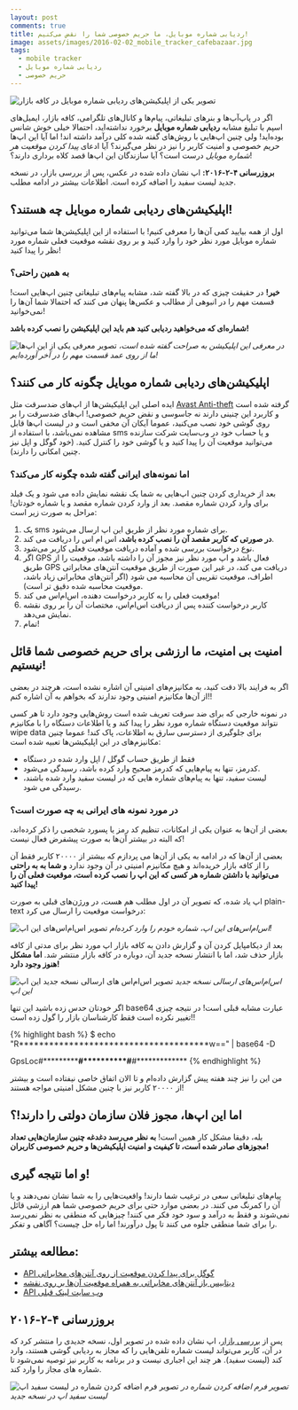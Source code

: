 ```yaml
---
layout: post
comments: true
title: ردیابی شماره موبایل، ما حریم خصوصی شما را نقض می‌کنیم!
image: assets/images/2016-02-02_mobile_tracker_cafebazaar.jpg
tags:
  - mobile tracker
  - ردیابی شماره موبایل
  - حریم خصوصی
---
```


![تصویر یکی از اپلیکیشن‌های ردیابی شماره موبایل در کافه بازار]({{site.baseur}}/assets/images/2016-02-02_mobile_tracker_cafebazaar.jpg)

اگر در پاپ‌آپ‌ها و بنر‌های تبلیغاتی، پیام‌ها و کانال‌های تلگرامی،  کافه بازار، ایمیل‌های اسپم با تبلیغ مشابه **ردیابی شماره موبایل** برخورد نداشته‌اید، احتمالا خیلی خوش شانس بوده‌اید! ولی چنین اپ‌هایی با روش‌های گفته شده کلی درآمد داشته اند! اما آیا این اپ‌ها حریم خصوصی و امنیت کاربر را نیز در نظر می‌گیرند؟ آیا ادعای *پیدا کردن موقعیت هر شماره موبایل* درست است؟ آیا سازندگان این اپ‌ها قصد کلاه برداری دارند؟!

**بروزرسانی ۴-۲-۲۰۱۶:** اپ نشان داده شده در عکس، پس از بررسی بازار، در نسخه جدید لیست سفید را اضافه کرده است. اطلاعات بیشتر در ادامه مطلب.

<!-- more -->


## اپلیکیشن‌های ردیابی شماره موبایل چه هستند؟!

اول از همه بیایید کمی آن‌ها را معرفی کنیم! با استفاده از این اپلیکیشن‌ها شما می‌توانید شماره موبایل مورد نظر خود را وارد کنید و بر روی نقشه موقعیت فعلی شماره مورد نظر را پیدا کنید!

###  به همین راحتی؟

**خیر!** در حقیقت چیزی که در بالا گفته شد، مشابه پیام‌های تبلیغاتی چنین اپ‌هایی است! قسمت مهم را در انبوهی از مطالب و عکس‌ها پنهان می کنند که احتمالا شما آن‌ها را نمی‌خوانید!

**شماره‌ای که می‌خواهید ردیابی کنید هم باید این اپلیکیشن را نصب کرده باشد!**

![تصویر معرفی یکی از این اپ‌ها]({{site.baseur}}/assets/images/2016-02-02_mobile_tracker_app_description.jpg)
*در معرفی این اپلیکیشن به صراحت گفته شده است، ما از روی عمد قسمت مهم را در آخر آورده‌ایم!*

## اپلیکیشن‌های ردیابی شماره موبایل چگونه کار می کنند؟

ایده اصلی این اپلیکیشن‌ها از اپ‌های ضدسرقت مثل [Avast Anti-theft](https://www.avast.com/anti-theft) گرفته شده است و کاربرد این چنینی دارند نه جاسوسی و نقض حریم خصوصی!
اپ‌های ضدسرقت را بر روی گوشی خود نصب می‌کنید، عموما آیکان آن مخفی است و در لیست اپ‌ها قابل مشاهده نمی‌باشد، با استفاده از sms و یا حساب خود در وب‌سایت شرکت سازنده می‌توانید موقعیت آن را پیدا کنید و یا گوشی خود را کنترل کنید. (خود گوگل و اپل نیز چنین امکانی را دارند).

### اما نمونه‌های ایرانی گفته شده چگونه کار می‌کند؟

بعد از خریداری کردن چنین اپ‌هایی به شما یک نقشه نمایش داده می شود و یک فیلد برای وارد کردن شماره مقصد. بعد از وارد کردن شماره مقصد و یا شماره خودتان! مراحل به صورت زیر است:


1. یک sms برای شماره مورد نظر از طریق این اپ ارسال می‌شود.
2. **در صورتی که کاربر مقصد آن را نصب کرده باشد،** اس ام اس را دریافت می کند.
3. نوع درخواست بررسی شده و آماده دریافت موقعیت فعلی کاربر می‌شود.
4. اگر GPS فعال باشد و اپ مورد نظر نیز مجوز آن را داشته باشد، موقعیت را از طریق GPS دریافت می کند، در غیر این صورت از طریق موقعیت آنتن‌های مخابراتی اطراف، موقعیت تقریبی آن محاسبه می شود (اگر آنتن‌های مخابراتی زیاد باشد، موقعیت محاسبه شده دقیق تر است).
5. موقعیت فعلی را به کاربر درخواست دهنده، اس‌ام‌اس می کند!
6. کاربر درخواست کننده پس از دریافت اس‌ام‌اس، مختصات آن را بر روی نقشه نمایش می‌دهد.
7. تمام!


## امنیت بی امنیت، ما ارزشی برای حریم خصوصی شما قائل نیستیم!

اگر به فرایند بالا دقت کنید، به مکانیزم‌های امنیتی آن اشاره نشده است، هرچند در بعضی از آن‌ها مکانیزم امنیتی وجود ندارند که بخواهم به آن اشاره کنم!!

در نمونه خارجی که برای ضد سرقت تعریف شده است روش‌هایی وجود دارد تا هر کسی نتواند موقعیت دستگاه شماره مورد نظر را پیدا کند و یا اطلاعات دستگاه را با مکانیزم wipe data برای جلوگیری از دسترسی سارق به اطلاعات، پاک کند! عموما چنین مکانیزم‌های در این اپلیکیشن‌ها تعبیه شده است:

- فقط از طریق حساب گوگل / اپل وارد شده در دستگاه
- کدرمز، تنها به پیام‌هایی که کدرمز صحیح وارد کرده باشد، رسیدگی می‌شود.
- لیست سفید، تنها به پیام‌های شماره هایی که در لیست سفید وارد شده باشند، رسیدگی می شود.

### در مورد نمونه های ایرانی به چه صورت است؟

بعضی از آن‌ها به عنوان یکی از امکانات، تنظیم کد رمز یا پسورد شخصی را ذکر کرده‌اند، که البته در بیشتر آن‌ها به صورت پیشفرض فعال نیست!

بعضی از آن‌ها که در ادامه به یکی از آن‌ها می پردازم که بیشتر از ۲۰۰۰۰ کاربر فقط آن را از کافه بازار خریده‌اند و هیچ مکانیزم امنیتی در آن وجود ندارد **و شما به به راحتی می‌توانید با داشتن شماره هر کسی که این اپ را نصب کرده است، موقعیت فعلی آن را پیدا کنید!**

اپ یاد شده، که تصویر آن در اول مطلب هم هست، در ورژن‌های قبلی به صورت plain-text درخواست موقعیت را ارسال می کرد:

![تصویر اس‌ام‌اس‌های این اپ]({{site.baseur}}/assets/images/2016-02-02_mobile_tracker_before_sms.jpg)
*اس‌ام‌اس‌های این اپ، شماره خودم را وارد کرده‌ام!*

بعد از دیکامپایل کردن آن و گزارش دادن به کافه بازار اپ مورد نظر برای مدتی از کافه بازار حذف شد، اما با انتشار نسخه جدید آن، دوباره در کافه بازار منتشر شد. **اما مشکل هنوز وجود دارد!**

![تصویر اس‌ام‌اس های ارسالی نسخه جدید این اپ]({{site.baseur}}/assets/images/2016-02-02_mobile_tracker_after_sms.jpg)
*اس‌ام‌اس‌های ارسالی نسخه جدید این اپ*

اگر خودتان حدس زده باشید این تنها base64 عبارت مشابه قبلی است! در نتیجه چیزی تغییر نکرده است فقط کارشناسان بازار را گول زده است!!

{% highlight bash %}
$ echo "R**************************************w==" | base64 -D

GpsLoc#***********#**********#**#*************
{% endhighlight %}

من این را نیز چند هفته پیش گزارش داده‌ام و تا الان اتفاق خاصی نیفتاده است و بیشتر از ۲۰۰۰۰ کاربر نیز با چنین مشکل امنیتی مواجه هستند!


## اما این اپ‌ها، مجوز فلان سازمان دولتی را دارند!؟

بله، دقیقا مشکل کار همین است! **به نظر می‌رسد دغدغه چنین سازمان‌هایی تعداد مجوزهای صادر شده است، تا کیفیت و امنیت اپلیکیشن‌ها و حریم خصوصی کاربران!**

## و اما نتیجه گیری!

پیام‌های تبلیغاتی سعی در ترغیب شما دارند! واقعیت‌هایی را به شما نشان نمی‌دهند و یا آن را کمرنگ می کنند. در بعضی موارد حتی برای حریم خصوصی شما هم ارزشی قائل نمی‌شوند و فقط به درآمد و سود خود فکر می کنند! چیز‌هایی که منطقی به نظر نمی‌رسد را برای شما منطقی جلوه می کنند تا پول درآورند! اما راه حل چیست؟ آگاهی و تفکر.

## مطالعه بیشتر:

- [API گوگل برای پیدا کردن موقعیت از روی آنتن‌های مخابراتی](https://developers.google.com/maps/documentation/geolocation/intro?hl=en)
- [دیتابیس باز آنتن‌های مخابراتی به همراه موقعیت آن‌ها بر روی نقشه](http://opencellid.org/)
- [API وب سایت لینک قبلی](http://wiki.opencellid.org/wiki/API)

## بروزرسانی ۴-۲-۲۰۱۶

پس از [بررسی بازار](https://twitter.com/cafebazaar/status/694638129022660609)، اپ نشان داده شده در تصویر اول، نسخه جدیدی را منتشر کرد که در آن، کاربر می‌تواند لیست شماره تلفن‌هایی را که مجاز به ردیابی گوشی هستند، وارد کند (لیست سفید). هر چند این اجباری نیست و در برنامه به کاربر نیز توصیه نمی‌شود تا شماره های مجاز را وارد کند.

![تصویر فرم اضافه کردن شماره در لیست سفید اپ]({{site.baseur}}/assets/images/2016-02-04-mobile_tracker_whitelist.jpg)
*تصویر فرم اضافه کردن شماره در لیست سفید اپ در نسخه جدید*
